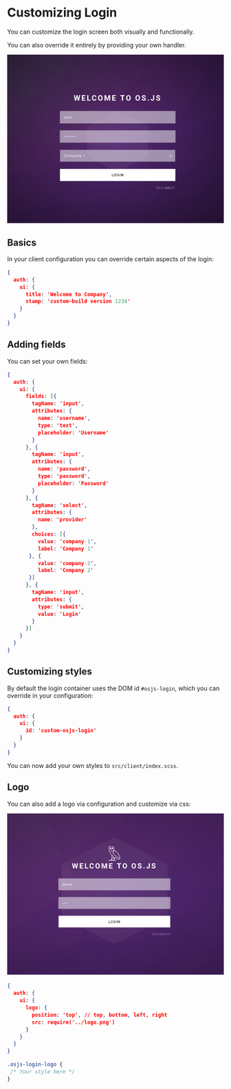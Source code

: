 # Customizing Login

You can customize the login screen both visually and functionally.

You can also override it entirely by providing your own handler.

![Login Screen Example](example.png)

## Basics

In your client configuration you can override certain aspects of the login:

```json
{
  auth: {
    ui: {
      title: 'Welcome to Company',
      stamp: 'custom-build version 1234'
    }
  }
}
```

## Adding fields

You can set your own fields:

```json
{
  auth: {
    ui: {
      fields: [{
        tagName: 'input',
        attributes: {
          name: 'username',
          type: 'text',
          placeholder: 'Username'
        }
      }, {
        tagName: 'input',
        attributes: {
          name: 'password',
          type: 'password',
          placeholder: 'Password'
        }
      }, {
        tagName: 'select',
        attributes: {
          name: 'provider'
        },
        choices: [{
          value: 'company-1',
          label: 'Company 1'
       }, {
          value: 'company-2',
          label: 'Company 2'
       }]
      }, {
        tagName: 'input',
        attributes: {
          type: 'submit',
          value: 'Login'
        }
      }]
    }
  }
}
```

## Customizing styles

By default the login container uses the DOM id `#osjs-login`, which you can override in your configuration:

```json
{
  auth: {
    ui: {
      id: 'custom-osjs-login'
    }
  }
}
```

You can now add your own styles to `src/client/index.scss`.

## Logo

You can also add a logo via configuration and customize via css:

![Login Logo Example](example2.png)

```json
{
  auth: {
    ui: {
      logo: {
        position: 'top', // top, bottom, left, right
        src: require('../logo.png')
      }
    }
  }
}
```

```css
.osjs-login-logo {
 /* Your style here */
}
```

